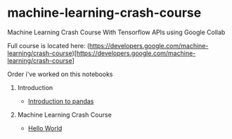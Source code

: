 # machine-learning-crash-course
Machine Learning Crash Course With Tensorflow APIs using Google Collab

Full course is located here: (https://developers.google.com/machine-learning/crash-course)[https://developers.google.com/machine-learning/crash-course]

Order i've worked on this notebooks 

1. Introduction
    - [Introduction to pandas](machine-learning-crash-course/intro_to_pandas.ipynb) 
  
2. Machine Learning Crash Course
    - [Hello World](machine-learning-crash-course/hello_world.ipynb)
